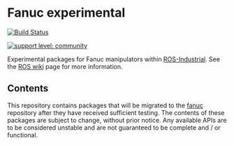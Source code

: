 # Fanuc experimental

[![Build Status](http://build.ros.org/job/Idev__fanuc_experimental__ubuntu_trusty_amd64/badge/icon)](http://build.ros.org/job/Idev__fanuc_experimental__ubuntu_trusty_amd64)

[![support level: community](http://img.shields.io/badge/support%20level-community-lightgray.png)](http://rosindustrial.org/news/2016/10/7/better-supporting-a-growing-ros-industrial-software-platform)

Experimental packages for Fanuc manipulators within [ROS-Industrial][].
See the [ROS wiki][] page for more information.


## Contents

This repository contains packages that will be migrated to the [fanuc][]
repository after they have received sufficient testing. The contents of
these packages are subject to change, without prior notice. Any available
APIs are to be considered unstable and are not guaranteed to be complete
and / or functional.


[ROS-Industrial]: http://wiki.ros.org/Industrial
[ROS wiki]: http://wiki.ros.org/fanuc_experimental
[fanuc]: https://github.com/ros-industrial/fanuc
